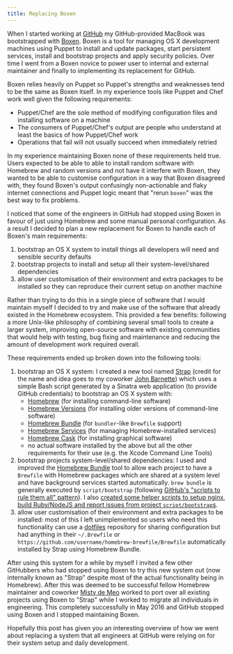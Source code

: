 ```yaml
---
title: Replacing Boxen
---
```

When I started working at [GitHub](https://github.com) my GitHub-provided MacBook was bootstrapped with [Boxen](https://github.com/boxen/boxen/). Boxen is a tool for managing OS X development machines using Puppet to install and update packages, start persistent services, install and bootstrap projects and apply security policies. Over time I went from a Boxen novice to power user to internal and external maintainer and finally to implementing its replacement for GitHub.

Boxen relies heavily on Puppet so Puppet's strengths and weaknesses tend to be the same as Boxen itself. In my experience tools like Puppet and Chef work well given the following requirements:

- Puppet/Chef are the sole method of modifying configuration files and installing software on a machine
- The consumers of Puppet/Chef's output are people who understand at least the basics of how Puppet/Chef work
- Operations that fail will not usually succeed when immediately retried

In my experience maintaining Boxen none of these requirements held true. Users expected to be able to able to install random software with Homebrew and random versions and not have it interfere with Boxen, they wanted to be able to customise configuration in a way that Boxen disagreed with, they found Boxen's output confusingly non-actionable and flaky internet connections and Puppet logic meant that "rerun `boxen`" was the best way to fix problems.

I noticed that some of the engineers in GitHub had stopped using Boxen in favour of just using Homebrew and some manual personal configuration. As a result I decided to plan a new replacement for Boxen to handle each of Boxen's main requirements:

1. bootstrap an OS X system to install things all developers will need and sensible security defaults
2. bootstrap projects to install and setup all their system-level/shared dependencies
3. allow user customisation of their environment and extra packages to be installed so they can reproduce their current setup on another machine

Rather than trying to do this in a single piece of software that I would maintain myself I decided to try and make use of the software that already existed in the Homebrew ecosystem. This provided a few benefits: following a more Unix-like philosophy of combining several small tools to create a larger system, improving open-source software with existing communities that would help with testing, bug fixing and maintenance and reducing the amount of development work required overall.

These requirements ended up broken down into the following tools:

1. bootstrap an OS X system: I created a new tool named [Strap](https://github.com/mikemcquaid/strap/) (credit for the name and idea goes to my coworker [John Barnette](https://github.com/jbarnette)) which uses a simple Bash script generated by a Sinatra web application (to provide GitHub credentials) to bootstrap an OS X system with:
    - [Homebrew](http://brew.sh) (for installing command-line software)
    - [Homebrew Versions](https://github.com/Homebrew/homebrew-versions) (for installing older versions of command-line software)
    - [Homebrew Bundle](https://github.com/Homebrew/homebrew-bundle) (for `bundler`-like `Brewfile` support)
    - [Homebrew Services](https://github.com/Homebrew/homebrew-services) (for managing Homebrew-installed services)
    - [Homebrew Cask](https://github.com/caskroom/homebrew-cask) (for installing graphical software)
    - no actual software installed by the above but all the other requirements for their use (e.g. the Xcode Command Line Tools)
2. bootstrap projects system-level/shared dependencies: I used and improved the  [Homebrew Bundle](https://github.com/Homebrew/homebrew-bundle) tool to allow each project to have a `Brewfile` with Homebrew packages which are shared at a system level and have background services started automatically. `brew bundle` is generally executed by `script/bootstrap` (following [GitHub's "scripts to rule them all" pattern](https://github.com/github/scripts-to-rule-them-all)). I also [created some helper scripts to setup nginx, build Ruby/NodeJS and report issues from project `script/bootstrap`s](https://github.com/github/homebrew-bootstrap).
3. allow user customisation of their environment and extra packages to be installed: most of this I left unimplemented so users who need this functionality can use a [dotfiles](https://github.com/mikemcquaid/dotfiles) repository for sharing configuration but had anything in their `~/.Brewfile` or `https://github.com/username/homebrew-brewfile/Brewfile` automatically installed by Strap using Homebrew Bundle.

After using this system for a while by myself I invited a few other GitHubbers who had stopped using Boxen to try this new system out (now internally known as "Strap" despite most of the actual functionality being in Homebrew). After this was deemed to be successful fellow Homebrew maintainer and coworker [Misty de Meo](https://github.com/mistydemeo) worked to port over all existing projects using Boxen to "Strap" while I worked to migrate all individuals in engineering. This completely successfully in May 2016 and GitHub stopped using Boxen and I stopped maintaining Boxen.

Hopefully this post has given you an interesting overview of how we went about replacing a system that all engineers at GitHub were relying on for their system setup and daily development.
